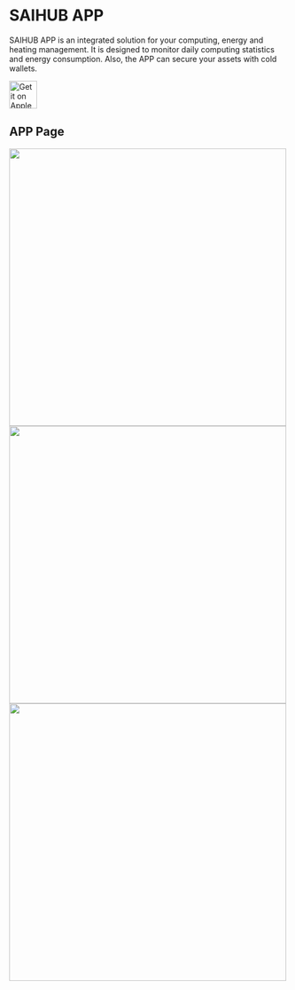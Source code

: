 # SAIHUB APP
SAIHUB APP is an integrated solution for your computing, energy and heating management. It is designed to monitor daily computing statistics and energy consumption. Also, the APP can secure your assets with cold wallets.

<a href="https://apps.apple.com/us/app/saihub/id1623288563" target="_blank">
<img src="https://developer.apple.com/app-store/marketing/guidelines/images/badge-example-preferred_2x.png" alt="Get it on Apple Store" height="50"/></a>  

<br />  


## APP Page

<img src="https://sai-guanwang-1307591731.cos.ap-singapore.myqcloud.com/img/1.png" height="500" /> <img src="https://sai-guanwang-1307591731.cos.ap-singapore.myqcloud.com/img/2.png" height="500" />   <img src="https://sai-guanwang-1307591731.cos.ap-singapore.myqcloud.com/img/4.png" height="500" />
